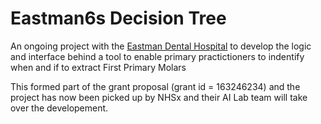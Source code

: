 # Eastman6s Decision Tree

An ongoing project with the [Eastman Dental Hospital](https://www.ucl.ac.uk/eastman/study/orthodontics) to develop the logic and interface behind a tool to enable primary practictioners to indentify when and if to extract First Primary Molars

This formed part of the grant proposal (grant id = 163246234) and the project has now been picked up by NHSx and their AI Lab team will take over the developement.
